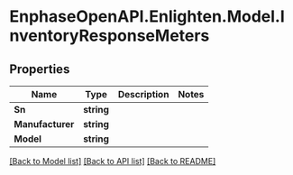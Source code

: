 # EnphaseOpenAPI.Enlighten.Model.InventoryResponseMeters

## Properties

Name | Type | Description | Notes
------------ | ------------- | ------------- | -------------
**Sn** | **string** |  | 
**Manufacturer** | **string** |  | 
**Model** | **string** |  | 

[[Back to Model list]](../README.md#documentation-for-models) [[Back to API list]](../README.md#documentation-for-api-endpoints) [[Back to README]](../README.md)

